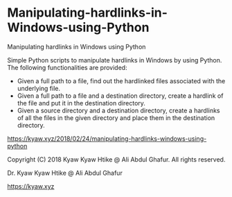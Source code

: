 # Manipulating-hardlinks-in-Windows-using-Python
Manipulating hardlinks in Windows using Python

Simple Python scripts to manipulate hardlinks in Windows by using Python. The following functionalities are provided:

- Given a full path to a file, find out the hardlinked files associated with the underlying file.
- Given a full path to a file and a destination directory, create a hardlink of the file and put it in the destination directory.
- Given a source directory and a destination directory, create a hardlinks of all the files in the given directory and place them in the destination directory.


https://kyaw.xyz/2018/02/24/manipulating-hardlinks-windows-using-python

Copyright (C) 2018 Kyaw Kyaw Htike @ Ali Abdul Ghafur. All rights reserved.

Dr. Kyaw Kyaw Htike @ Ali Abdul Ghafur

https://kyaw.xyz
